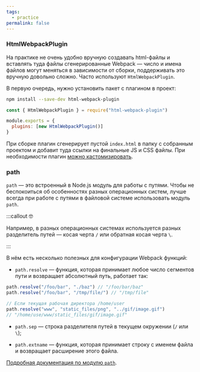 ```yaml
---
tags:
  - practice
permalink: false
---
```


### HtmlWebpackPlugin

На практике не очень удобно вручную создавать html-файлы и вставлять туда файлы сгенерированные Webpack — число и имена файлов могут меняться в зависимости от сборки, поддерживать это вручную довольно сложно. Часто используют `HtmlWebpackPlugin`.

В первую очередь, нужно установить пакет с плагином в проект:

```bash
npm install --save-dev html-webpack-plugin
```

```js
const { HtmlWebpackPlugin } = require("html-webpack-plugin")

module.exports = {
  plugins: [new HtmlWebpackPlugin()]
}
```

При сборке плагин сгенерирует пустой `index.html` в папку с собранным проектом и добавит туда ссылки на финальные JS и CSS файлы. При необходимости плагин [можно кастомизировать](https://github.com/jantimon/html-webpack-plugin).

### path

`path` — это встроенный в Node.js модуль для работы с путями. Чтобы не беспокоиться об особенностях разных операционных систем, лучше всегда при работе с путями в файловой системе использовать модуль `path`.

:::callout 🤓

Например, в разных операционных системах используется разных разделитель путей — косая черта `/` или обратная косая черта `\`.

:::

В нём есть несколько полезных для конфигурации Webpack функций:

- `path.resolve` — функция, которая принимает любое число сегментов пути и возвращает абсолютный путь, работает так:

```js
path.resolve("/foo/bar", "./baz") // "/foo/bar/baz"
path.resolve("/foo/bar", "/tmp/file/") // "/tmp/file"

// Если текущая рабочая директора /home/user
path.resolve("www", "static_files/png", "../gif/image.gif")
// "/home/use/www/static_files/gif/image.gif"
```

- `path.sep` — строка разделителя путей в текущем окружении (`/` или `\`);

- `path.extname` — функция, которая принимает строку с именем файла и возвращает расширение этого файла.

[Подробная документация по модулю `path`](https://nodejs.org/docs/latest-v14.x/api/path.html).
